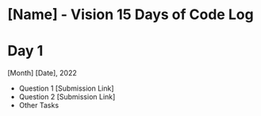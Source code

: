 # [Name] - Vision 15 Days of Code Log

# Day 1
[Month] [Date], 2022

* Question 1 [Submission Link]
* Question 2 [Submission Link]
* Other Tasks
